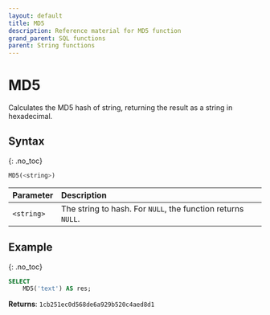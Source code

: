 ```yaml
---
layout: default
title: MD5
description: Reference material for MD5 function
grand_parent: SQL functions
parent: String functions
---
```


# MD5

Calculates the MD5 hash of string, returning the result as a string in hexadecimal.

## Syntax
{: .no_toc}

```sql
MD5(<string>)
```

| Parameter  | Description                                               |
| :---------- | :--------------------------------------------------------- |
| `<string>` | The string to hash. For `NULL`, the function returns `NULL`. |

## Example
{: .no_toc}

```sql
SELECT
	MD5('text') AS res;
```

**Returns**: `1cb251ec0d568de6a929b520c4aed8d1`
